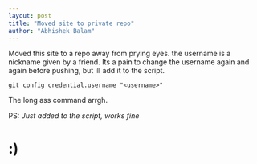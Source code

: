 ```yaml
---
layout: post
title: "Moved site to private repo"
author: "Abhishek Balam"
---
```


Moved this site to a repo away from prying eyes. the username is a nickname given by a friend. 
Its a pain to change the username again and again before pushing, but ill add it to the script. 

`git config credential.username "<username>"`

The long ass command arrgh.

PS: *Just added to the script, works fine*

# :)